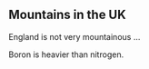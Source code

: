 Mountains in the UK
--------------------

England is not very mountainous ...

Boron is heavier than nitrogen.